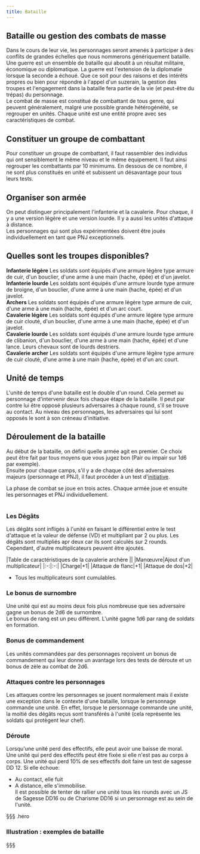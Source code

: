 ```yaml
---
title: Bataille
---
```

## Bataille ou gestion des combats de masse  
Dans le cours de leur vie, les personnages seront amenés à participer à des conflits de grandes échelles que nous nommerons génériquement bataille. Une guerre est un ensemble de bataille qui aboutit à un résultat militaire, économique ou diplomatique. La guerre est l'extension de la diplomatie lorsque la seconde a échoué. Que ce soit pour des raisons et des intérêts propres ou bien pour répondre à l'appel d'un suzerain, la gestion des troupes et l'engagement dans la bataille fera partie de la vie (et peut-être du trépas) du personnage.  
Le combat de masse est constitué de combattant de tous genre, qui peuvent généralement, malgré une possible grande hétérogénéité, se regrouper en unités. Chaque unité est une entité propre avec ses caractéristiques de combat.  

## Constituer un groupe de combattant  
Pour constituer un groupe de combattant, il faut rassembler des individus qui ont sensiblement le même niveau et le même équipement. Il faut ainsi regrouper les combattants par 10 minimums. En dessous de ce nombre, il ne sont plus constitués en unité et subissent un désavantage pour tous leurs tests.  

## Organiser son armée  
On peut distinguer principalement l'infanterie et la cavalerie. Pour chaque, il y a une version légère et une version lourde. Il y a aussi les unités d'attaque à distance.  
Les personnages qui sont plus expérimentées doivent être joués individuellement en tant que PNJ exceptionnels.  

## Quelles sont les troupes disponibles?   

**Infanterie légère**
Les soldats sont équipés d'une armure légère type armure de cuir, d'un bouclier, d'une arme à une main (hache, épée) et d'un javelot.  
**Infanterie lourde**
Les soldats sont équipés d'une armure lourde type armure de broigne, d'un bouclier, d'une arme à une main (hache, épée) et d'un javelot.  
**Archers**
Les soldats sont équipés d'une armure légère type armure de cuir, d'une arme à une main (hache, épée) et d'un arc court.  
**Cavalerie légère**
Les soldats sont équipés d'une armure légère type armure de cuir clouté, d'un bouclier, d'une arme à une main (hache, épée) et d'un javelot.  
**Cavalerie lourde**
Les soldats sont équipés d'une armure lourde type armure de clibanion, d'un bouclier, d'une arme à une main (hache, épée) et d'une lance. Leurs chevaux sont de lourds destriers.  
**Cavalerie archer**
Les soldats sont équipés d'une armure légère type armure de cuir clouté, d'une arme à une main (hache, épée) et d'un arc court.  

## Unité de temps  
L'unité de temps d'une bataille est le double d'un round. Cela permet au personnage d'intervenir deux fois chaque étape de la bataille. Il peut par contre lui être opposé plusieurs adversaires à chaque round, s'il se trouve au contact. Au niveau des personnages, les adversaires qui lui sont opposés le sont à son créneau d'initiative.   


## Déroulement de la bataille  
Au début de la bataille, on défini quelle armée agit en premier. Ce choix peut être fait par tous moyens que vous jugez bon (Pair ou impair sur 1d6 par exemple).  
Ensuite pour chaque camps, s'il y a de chaque côté des adversaires majeurs (personnage et PNJ), il faut procéder à un test d'[initiative](/combattre/#initiative).  

La phase de combat se joue en trois actes. Chaque armée joue et ensuite les personnages et PNJ individuellement.   



#

### Les Dégâts  
Les dégâts sont infligés à l'unité en faisant le différentiel entre le test d'attaque et la valeur de défense (VD) et multipliant par 2 ou plus. Les dégâts sont multipliés apr deux car ils sont calculés sur 2 rounds. Cependant, d'autre multiplicateurs peuvent être ajoutés.    


|Table de caractéristiques de la cavalerie archère ||
|Manœuvre|Ajout d'un multiplicateur|
|:-:|:-:|
|Charge|+1|
|Attaque de flanc|+1|
|Attaque de dos|+2|
* Tous les multiplicateurs sont cumulables.     


### Le bonus de surnombre   
Une unité qui est au moins deux fois plus nombreuse que ses adversaire gagne un bonus de 2d6 de surnombre.  
Le bonus de rang est un peu différent. L'unité gagne 1d6 par rang de soldats en formation.  

### Bonus de commandement  
Les unités commandées par des personnages reçoivent un bonus de commandement qui leur donne un avantage lors des tests de déroute et un bonus de zèle au combat de 2d6.  

### Attaques contre les personnages  
Les attaques contre les personnages se jouent normalement mais il existe une exception dans le contexte d'une bataille, lorsque le personnage commande une unité. En effet, lorsque le personnage commande une unité, la moitié des dégâts reçus sont transférés à l'unité (cela représente les soldats qui protègent leur chef).   

### Déroute   
Lorsqu'une unité perd des effectifs, elle peut avoir une baisse de moral. Une unité qui perd des effectifs peut être fixée si elle n'est pas au corps à corps. Une unité qui perd 10% de ses effectifs doit faire un test de sagesse DD 12. Si elle échoue:  
- Au contact, elle fuit  
- A distance, elle s'immobilise.  
Il est possible de tenter de rallier une unité tous les rounds avec un JS de Sagesse DD16 ou de Charisme DD16 si un personnage est au sein de l'unité.   


§§§ .hero
### Illustration : exemples de bataille  

§§§
